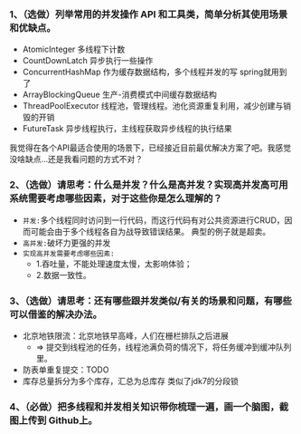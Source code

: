 ### 1、（选做）列举常用的并发操作 API 和工具类，简单分析其使用场景和优缺点。

* AtomicInteger  多线程下计数
* CountDownLatch  异步执行一些操作
* ConcurrentHashMap 作为缓存数据结构，多个线程并发的写 spring就用到了
* ArrayBlockingQueue  生产-消费模式中间缓存数据结构
* ThreadPoolExecutor 线程池，管理线程。池化资源重复利用，减少创建与销毁的开销
* FutureTask 异步线程执行，主线程获取异步线程的执行结果

我觉得在各个API最适合使用的场景下，已经接近目前最优解决方案了吧。我感觉没啥缺点...还是我看问题的方式不对？

### 2、（选做）请思考：什么是并发？什么是高并发？实现高并发高可用系统需要考虑哪些因素，对于这些你是怎么理解的？

* `并发:`多个线程同时访问到一行代码，而这行代码有对公共资源进行CRUD，因而可能会由于多个线程各自为战导致错误结果。
        典型的例子就是超卖。
* `高并发:`破坏力更强的并发
* `实现高并发需要考虑哪些因素:`
    - 1.吞吐量，不能处理速度太慢，太影响体验； 
    - 2.数据一致性。

### 3、（选做）请思考：还有哪些跟并发类似/有关的场景和问题，有哪些可以借鉴的解决办法。

* 北京地铁限流：北京地铁早高峰，人们在栅栏排队之后进展
    - => 提交到线程池的任务，线程池满负荷的情况下，将任务缓冲到缓冲队列里。
* 防表单重复提交：TODO
* 库存总量拆分为多个库存，汇总为总库存 类似了jdk7的分段锁

### 4、（必做）把多线程和并发相关知识带你梳理一遍，画一个脑图，截图上传到 Github上。